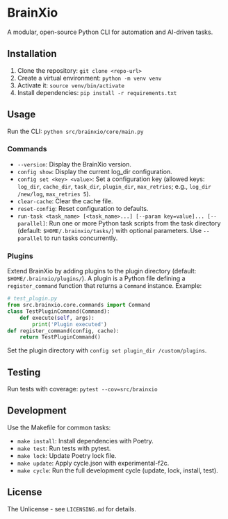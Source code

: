 # BrainXio

A modular, open-source Python CLI for automation and AI-driven tasks.

## Installation
1. Clone the repository: `git clone <repo-url>`
2. Create a virtual environment: `python -m venv venv`
3. Activate it: `source venv/bin/activate`
4. Install dependencies: `pip install -r requirements.txt`

## Usage
Run the CLI: `python src/brainxio/core/main.py`

### Commands
- `--version`: Display the BrainXio version.
- `config show`: Display the current log_dir configuration.
- `config set <key> <value>`: Set a configuration key (allowed keys: `log_dir`, `cache_dir`, `task_dir`, `plugin_dir`, `max_retries`; e.g., `log_dir /new/log`, `max_retries 5`).
- `clear-cache`: Clear the cache file.
- `reset-config`: Reset configuration to defaults.
- `run-task <task_name> [<task_name>...] [--param key=value]... [--parallel]`: Run one or more Python task scripts from the task directory (default: `$HOME/.brainxio/tasks/`) with optional parameters. Use `--parallel` to run tasks concurrently.

### Plugins
Extend BrainXio by adding plugins to the plugin directory (default: `$HOME/.brainxio/plugins/`). A plugin is a Python file defining a `register_command` function that returns a `Command` instance. Example:
```python
# test_plugin.py
from src.brainxio.core.commands import Command
class TestPluginCommand(Command):
    def execute(self, args):
        print('Plugin executed')
def register_command(config, cache):
    return TestPluginCommand()
```
Set the plugin directory with `config set plugin_dir /custom/plugins`.

## Testing
Run tests with coverage: `pytest --cov=src/brainxio`

## Development
Use the Makefile for common tasks:
- `make install`: Install dependencies with Poetry.
- `make test`: Run tests with pytest.
- `make lock`: Update Poetry lock file.
- `make update`: Apply cycle.json with experimental-f2c.
- `make cycle`: Run the full development cycle (update, lock, install, test).

## License
The Unlicense - see `LICENSING.md` for details.
